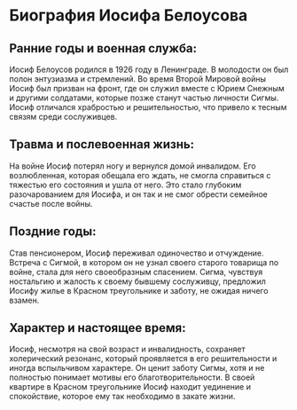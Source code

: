 # Биография Иосифа Белоусова

## Ранние годы и военная служба:

Иосиф Белоусов родился в 1926 году в Ленинграде. В молодости он был полон энтузиазма и стремлений. Во время Второй Мировой войны Иосиф был призван на фронт, где он служил вместе с Юрием Снежным и другими солдатами, которые позже станут частью личности Сигмы. Иосиф отличался храбростью и решительностью, что привело к тесным связям среди сослуживцев.

## Травма и послевоенная жизнь:

На войне Иосиф потерял ногу и вернулся домой инвалидом. Его возлюбленная, которая обещала его ждать, не смогла справиться с тяжестью его состояния и ушла от него. Это стало глубоким разочарованием для Иосифа, и он так и не смог обрести семейное счастье после войны.

## Поздние годы:

Став пенсионером, Иосиф переживал одиночество и отчуждение. Встреча с Сигмой, в котором он не узнал своего старого товарища по войне, стала для него своеобразным спасением. Сигма, чувствуя ностальгию и жалость к своему бывшему сослуживцу, предложил Иосифу жилье в Красном треугольнике и заботу, не ожидая ничего взамен.

## Характер и настоящее время:

Иосиф, несмотря на свой возраст и инвалидность, сохраняет холерический резонанс, который проявляется в его решительности и иногда вспыльчивом характере. Он ценит заботу Сигмы, хотя и не полностью понимает мотивы его благотворительности. В своей квартире в Красном треугольнике Иосиф находит уединение и спокойствие, которое ему так необходимо в закате жизни.